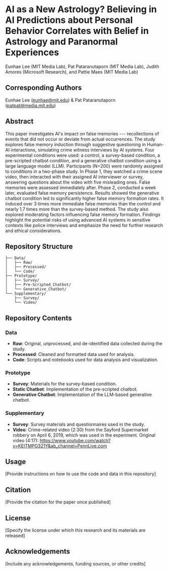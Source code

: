 # AI as a New Astrology? Believing in AI Predictions about Personal Behavior Correlates with Belief in Astrology and Paranormal Experiences
Eunhae Lee (MIT Media Lab), Pat Pataranutaporn (MIT Media Lab), Judith Amores (Microsoft Research), and Pattie Maes (MIT Media Lab)

## Corresponding Authors
Eunhae Lee (eunhae@mit.edu) & Pat Pataranutaporn (patpat@media.mit.edu)

## Abstract

This paper investigates AI's impact on false memories --- recollections of events that did not occur or deviate from actual occurrences. The study explores false memory induction through suggestive questioning in Human-AI interactions, simulating crime witness interviews by AI systems. Four experimental conditions were used: a control, a survey-based condition, a pre-scripted chatbot condition, and a generative chatbot condition using a large language model (LLM). Participants (N=200) were randomly assigned to conditions in a two-phase study. In Phase 1, they watched a crime scene video, then interacted with their assigned AI interviewer or survey, answering questions about the video with five misleading ones. False memories were assessed immediately after. Phase 2, conducted a week later, evaluated false memory persistence. Results showed the generative chatbot condition led to significantly higher false memory formation rates. It induced over 3 times more immediate false memories than the control and nearly 1.7 times more than the survey-based method. The study also explored moderating factors influencing false memory formation. Findings highlight the potential risks of using advanced AI systems in sensitive contexts like police interviews and emphasize the need for further research and ethical considerations.

## Repository Structure

```
├── Data/
│   ├── Raw/
│   ├── Processed/
│   └── Code/
├── Prototype/
│   ├── Survey/
│   ├── Pre-Scripted_Chatbot/
│   └── Generative_Chatbot/
└── Supplementary/
    ├── Survey/
    └── Video/
```


## Repository Contents

### Data

- **Raw**: Original, unprocessed, and de-identified data collected during the study.
- **Processed**: Cleaned and formatted data used for analysis.
- **Code**: Scripts and notebooks used for data analysis and visualization.

### Prototype

- **Survey**: Materials for the survey-based condition.
- **Static Chatbot**: Implementation of the pre-scripted chatbot.
- **Generative Chatbot**: Implementation of the LLM-based generative chatbot.

### Supplementary
- **Survey**: Survey materials and questionnaires used in the study.
- **Video**: Crime-related video (2:30) from the Sayford Supermarket robbery on April 6, 2019, which was used in the experiment. Original video (4:17): https://www.youtube.com/watch?v=KEITMPG321Y&ab_channel=PennLive.com 

## Usage

[Provide instructions on how to use the code and data in this repository]

## Citation

[Provide the citation for the paper once published]

## License

[Specify the license under which this research and its materials are released]

## Acknowledgements

[Include any acknowledgements, funding sources, or other credits]
